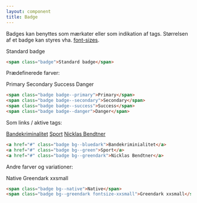 ```yaml
---
layout: component
title: Badge
---
```


Badges kan benyttes som mærkater eller som indikation af tags. Størrelsen af et badge kan styres vha. <a href="../../utilities/fonts/fonts.html"> font-sizes</a>.


<span class="badge">Standard badge</span>

```html
<span class="badge">Standard badge</span>
```

Prædefinerede farver:

<span class="badge badge--primary">Primary</span>
<span class="badge badge--secondary">Secondary</span>
<span class="badge badge--success">Success</span>
<span class="badge badge--danger">Danger</span>

```html
<span class="badge badge--primary">Primary</span>
<span class="badge badge--secondary">Secondary</span>
<span class="badge badge--success">Success</span>
<span class="badge badge--danger">Danger</span>
```

Som links / aktive tags:

<a href="#" class="badge bg--bluedark">Bandekriminalitet</a> <a href="#" class="badge bg--green">Sport</a> <a href="#" class="badge bg--greendark">Nicklas Bendtner</a>

```html
<a href="#" class="badge bg--bluedark">Bandekriminialitet</a>
<a href="#" class="badge bg--green">Sport</a>
<a href="#" class="badge bg--greendark">Nicklas Bendtner</a>
```


Andre farver og variationer:

<span class="badge bg--native">Native</span> <span class="badge bg--greendark fontsize-xxsmall">Greendark xxsmall</span>

```html
<span class="badge bg--native">Native</span>
<span class="badge bg--greendark fontsize-xxsmall">Greendark xxsmall</span>
```
